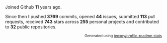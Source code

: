Joined Github **11** years ago.

Since then I pushed **3769** commits, opened **44** issues, submitted **113** pull requests, received **743** stars across **255** personal projects and contributed to **32** public repositories.

<p align="right"><sub>Generated using <a href="https://github.com/marketplace/actions/profile-readme-stats">teoxoy/profile-readme-stats</a></sub></p>
